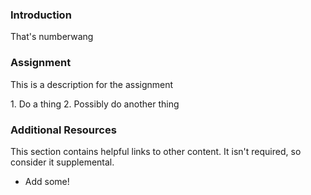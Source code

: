 ---
---

### Introduction

That's numberwang

### Assignment

This is a description for the assignment

<div class="lesson-content__panel" markdown="1">
  1. Do a thing
  2. Possibly do another thing
</div>


### Additional Resources

This section contains helpful links to other content. It isn't required, so consider it supplemental.

* Add some!
